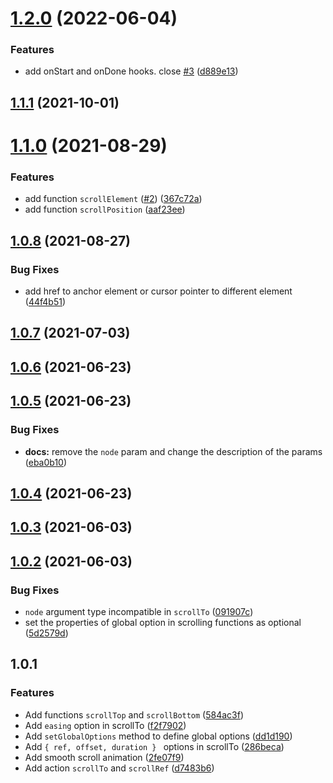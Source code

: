 # [1.2.0](https://github.com/valmisson/svelte-scrolling/compare/v1.1.1...v1.2.0) (2022-06-04)


### Features

* add onStart and onDone hooks. close [#3](https://github.com/valmisson/svelte-scrolling/issues/3) ([d889e13](https://github.com/valmisson/svelte-scrolling/commit/d889e13514e0ca769a0e2870430f8b1e32a3fd7c))



## [1.1.1](https://github.com/valmisson/svelte-scrolling/compare/v1.1.0...v1.1.1) (2021-10-01)



# [1.1.0](https://github.com/valmisson/svelte-scrolling/compare/v1.0.8...v1.1.0) (2021-08-29)


### Features

* add function `scrollElement` ([#2](https://github.com/valmisson/svelte-scrolling/issues/2)) ([367c72a](https://github.com/valmisson/svelte-scrolling/commit/367c72a68c7e437f2edc5b851aa7e74cb50e1a03))
* add function `scrollPosition` ([aaf23ee](https://github.com/valmisson/svelte-scrolling/commit/aaf23eeb601c035e60ea718c4a3d4bdce526feb1))



## [1.0.8](https://github.com/valmisson/svelte-scrolling/compare/v1.0.7...v1.0.8) (2021-08-27)


### Bug Fixes

* add href to anchor element or cursor pointer to different element ([44f4b51](https://github.com/valmisson/svelte-scrolling/commit/44f4b51032ed2a50b650619f3cf224f92d412471))



## [1.0.7](https://github.com/valmisson/svelte-scrolling/compare/v1.0.6...v1.0.7) (2021-07-03)



## [1.0.6](https://github.com/valmisson/svelte-scrolling/compare/v1.0.5...v1.0.6) (2021-06-23)



## [1.0.5](https://github.com/valmisson/svelte-scrolling/compare/v1.0.4...v1.0.5) (2021-06-23)


### Bug Fixes

* **docs:** remove the `node` param and change the description of the params ([eba0b10](https://github.com/valmisson/svelte-scrolling/commit/eba0b105ffaa7db5ef17ea7ab9aad930fd722eda))



## [1.0.4](https://github.com/valmisson/svelte-scrolling/compare/v1.0.3...v1.0.4) (2021-06-23)



## [1.0.3](https://github.com/valmisson/svelte-scrolling/compare/v1.0.2...v1.0.3) (2021-06-03)



## [1.0.2](https://github.com/valmisson/svelte-scrolling/compare/v1.0.1...v1.0.2) (2021-06-03)


### Bug Fixes

* `node` argument type incompatible in `scrollTo` ([091907c](https://github.com/valmisson/svelte-scrolling/commit/091907c7a704ddb233dd0d5b0631bf3f5912dcf0))
* set the properties of global option in scrolling functions as optional ([5d2579d](https://github.com/valmisson/svelte-scrolling/commit/5d2579d8b1861d60c6711d31d7dc4792175a66a9))



## 1.0.1

### Features

- Add functions `scrollTop` and `scrollBottom` ([584ac3f](https://github.com/valmisson/svelte-scrolling/commit/584ac3f16a4eda4a085d524b8f63c86b373020bc))
- Add `easing` option in scrollTo ([f2f7902](https://github.com/valmisson/svelte-scrolling/commit/f2f7902760d92d5c0c85bf84a59e079e1c3ee6a2))
- Add `setGlobalOptions` method to define global options ([dd1d190](https://github.com/valmisson/svelte-scrolling/commit/dd1d190f7501671f423315f73db321570071b463))
- Add `{ ref, offset, duration } ` options in scrollTo ([286beca](https://github.com/valmisson/svelte-scrolling/commit/286beca5657b8ddbd1346015bfcae174ac7fe3ce))
- Add smooth scroll animation ([2fe07f9](https://github.com/valmisson/svelte-scrolling/commit/2fe07f9b98ef466015447f6b5322177201847f72))
- Add action `scrollTo` and `scrollRef` ([d7483b6](https://github.com/valmisson/svelte-scrolling/commit/d7483b6a50aa192fa0cc67825d1e34536370dc4e))
